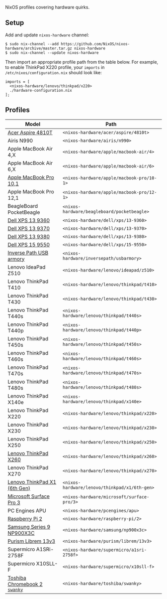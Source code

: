 NixOS profiles covering hardware quirks.

## Setup

Add and update `nixos-hardware` channel:

```
$ sudo nix-channel --add https://github.com/NixOS/nixos-hardware/archive/master.tar.gz nixos-hardware
$ sudo nix-channel --update nixos-hardware
```

Then import an appropriate profile path from the table below. For example, to
enable ThinkPad X220 profile, your `imports` in `/etc/nixos/configuration.nix`
should look like:

```
imports = [
  <nixos-hardware/lenovo/thinkpad/x220>
  ./hardware-configuration.nix
];
```

## Profiles

| Model                             | Path                                         |
| --------------------------------- | -------------------------------------------- |
| [Acer Aspire 4810T][]             | `<nixos-hardware/acer/aspire/4810t>`         |
| Airis N990                        | `<nixos-hardware/airis/n990>`                |
| Apple MacBook Air 4,X             | `<nixos-hardware/apple/macbook-air/4>`       |
| Apple MacBook Air 6,X             | `<nixos-hardware/apple/macbook-air/6>`       |
| [Apple MacBook Pro 10,1][]        | `<nixos-hardware/apple/macbook-pro/10-1>`    |
| Apple MacBook Pro 12,1            | `<nixos-hardware/apple/macbook-pro/12-1>`    |
| BeagleBoard PocketBeagle          | `<nixos-hardware/beagleboard/pocketbeagle>`  |
| [Dell XPS 13 9360][]              | `<nixos-hardware/dell/xps/13-9360>`          |
| [Dell XPS 13 9370][]              | `<nixos-hardware/dell/xps/13-9370>`          |
| [Dell XPS 13 9380][]              | `<nixos-hardware/dell/xps/13-9380>`          |
| [Dell XPS 15 9550][]              | `<nixos-hardware/dell/xps/15-9550>`          |
| [Inverse Path USB armory][]       | `<nixos-hardware/inversepath/usbarmory>`     |
| Lenovo IdeaPad Z510               | `<nixos-hardware/lenovo/ideapad/z510>`       |
| Lenovo ThinkPad T410              | `<nixos-hardware/lenovo/thinkpad/t410>`      |
| Lenovo ThinkPad T430              | `<nixos-hardware/lenovo/thinkpad/t430>`      |
| Lenovo ThinkPad T440s             | `<nixos-hardware/lenovo/thinkpad/t440s>`     |
| Lenovo ThinkPad T440p             | `<nixos-hardware/lenovo/thinkpad/t440p>`     |
| Lenovo ThinkPad T450s             | `<nixos-hardware/lenovo/thinkpad/t450s>`     |
| Lenovo ThinkPad T460s             | `<nixos-hardware/lenovo/thinkpad/t460s>`     |
| Lenovo ThinkPad T470s             | `<nixos-hardware/lenovo/thinkpad/t470s>`     |
| Lenovo ThinkPad T480s             | `<nixos-hardware/lenovo/thinkpad/t480s>`     |
| Lenovo ThinkPad X140e             | `<nixos-hardware/lenovo/thinkpad/x140e>`     |
| Lenovo ThinkPad X220              | `<nixos-hardware/lenovo/thinkpad/x220>`      |
| Lenovo ThinkPad X230              | `<nixos-hardware/lenovo/thinkpad/x230>`      |
| Lenovo ThinkPad X250              | `<nixos-hardware/lenovo/thinkpad/x250>`      |
| [Lenovo ThinkPad X260][]          | `<nixos-hardware/lenovo/thinkpad/x260>`      |
| Lenovo ThinkPad X270              | `<nixos-hardware/lenovo/thinkpad/x270>`      |
| [Lenovo ThinkPad X1 (6th Gen)][]  | `<nixos-hardware/lenovo/thinkpad/x1/6th-gen>`|
| [Microsoft Surface Pro 3][]       | `<nixos-hardware/microsoft/surface-pro/3>`   |
| PC Engines APU                    | `<nixos-hardware/pcengines/apu>`             |
| [Raspberry Pi 2][]                | `<nixos-hardware/raspberry-pi/2>`            |
| [Samsung Series 9 NP900X3C][]     | `<nixos-hardware/samsung/np900x3c>`          |
| [Purism Librem 13v3][]            | `<nixos-hardware/purism/librem/13v3>`        |
| Supermicro A1SRi-2758F            | `<nixos-hardware/supermicro/a1sri-2758f>`    |
| Supermicro X10SLL-F               | `<nixos-hardware/supermicro/x10sll-f>`       |
| [Toshiba Chromebook 2 `swanky`][] | `<nixos-hardware/toshiba/swanky>`            |

[Acer Aspire 4810T]: acer/aspire/4810t
[Apple MacBook Pro 10,1]: apple/macbook-pro/10-1
[Dell XPS 13 9360]: dell/xps/13-9360
[Dell XPS 13 9370]: dell/xps/13-9370
[Dell XPS 13 9380]: dell/xps/13-9380
[Dell XPS 15 9550]: dell/xps/15-9550
[Inverse Path USB armory]: inversepath/usbarmory
[Lenovo ThinkPad X1 (6th Gen)]: lenovo/thinkpad/x1/6th-gen
[Lenovo ThinkPad X260]: lenovo/thinkpad/x260
[Microsoft Surface Pro 3]: microsoft/surface-pro/3
[Raspberry Pi 2]: raspberry-pi/2
[Samsung Series 9 NP900X3C]: samsung/np900x3c
[Purism Librem 13v3]: purism/librem/13v3
[Toshiba Chromebook 2 `swanky`]: toshiba/swanky
